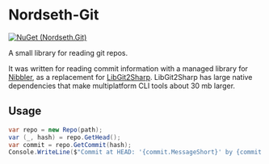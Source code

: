 # Nordseth-Git

[![NuGet (Nordseth.Git)](https://img.shields.io/nuget/v/Nordseth.Git)](https://www.nuget.org/packages/Nordseth.Git/)

A small library for reading git repos.

It was written for reading commit information with a managed library for [Nibbler](https://github.com/nordseth/Nibbler),
as a replacement for [LibGit2Sharp](https://github.com/libgit2/libgit2sharp/). 
LibGit2Sharp has large native dependencies that make multiplatform CLI tools about 30 mb larger.

## Usage

``` C#
var repo = new Repo(path);
var (_, hash) = repo.GetHead();
var commit = repo.GetCommit(hash);
Console.WriteLine($"Commit at HEAD: '{commit.MessageShort}' by {commit.Author.Name} at {commit.Author.When}");
```
